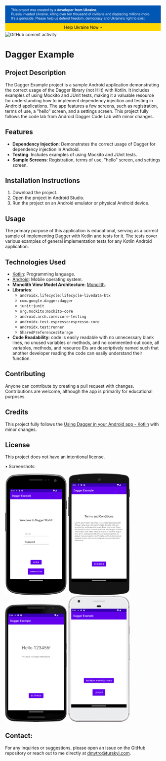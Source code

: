 [![Stand With Ukraine](https://raw.githubusercontent.com/vshymanskyy/StandWithUkraine/main/banner-direct-single.svg)](https://stand-with-ukraine.pp.ua)
<img alt="GitHub commit activity" src="https://img.shields.io/github/commit-activity/m/Turskyi/travelling_pro">

# Dagger Example

## Project Description

The Dagger Example project is a sample Android application demonstrating the correct usage of the
Dagger library (not Hilt) with Kotlin. It includes examples of using Mockito and JUnit tests,
making it a valuable resource for understanding how to implement dependency injection and testing
in Android applications. The app features a few screens, such as registration, terms of use, a
"hello" screen, and a settings screen. This project fully follows the code lab from Android Dagger
Code Lab with minor changes.

## Features

- **Dependency Injection**: Demonstrates the correct usage of Dagger for dependency injection in
  Android.
- **Testing**: Includes examples of using Mockito and JUnit tests.
- **Sample Screens**: Registration, terms of use, "hello" screen, and settings screen.

## Installation Instructions

1. Download the project.
2. Open the project in Android Studio.
3. Run the project on an Android emulator or physical Android device.

## Usage

The primary purpose of this application is educational, serving as a correct sample of
implementing Dagger with Kotlin and tests for it. The tests cover various examples of general
implementation tests for any Kotlin Android application.

## Technologies Used

- [Kotlin](https://kotlinlang.org/): Programming language.
- [Android](https://developer.android.com/studio/intro): Mobile operating system.
- **Monolith View Model Architecture**:
  [Monolith](https://en.wikipedia.org/wiki/Monolithic_architecture).
- **Libraries**:
    - `androidx.lifecycle:lifecycle-livedata-ktx`
    - `com.google.dagger:dagger`
    - `junit:junit`
    - `org.mockito:mockito-core`
    - `android.arch.core:core-testing`
    - `androidx.test.espresso:espresso-core`
    - `androidx.test:runner`
    - `SharedPreferencesStorage`
- **Code Readability:** code is easily readable with no unnecessary blank lines, no unused variables
  or methods, and no commented-out code, all variables, methods, and resource IDs are descriptively
  named such that another developer reading the code can easily understand their function.

## Contributing

Anyone can contribute by creating a pull request with changes. Contributions are welcome, although
the app is primarily for educational purposes.

## Credits

This project fully follows the
[Using Dagger in your Android app - Kotlin](https://developer.android.com/codelabs/android-dagger)
with minor changes.

## License

This project does not have an intentional license.

• Screenshots:
<!--suppress CheckImageSize -->
<img src="screenshots/Login_Screenshot_20240721.png" width="200"  alt="screenshot">
<img src="screenshots/Terms_Screenshot_20240721.png" width="200" alt="screenshot">
<img src="screenshots/Hello_Screenshot_20240721.png" width="200" alt="screenshot">
<img src="screenshots/Settings_Screenshot_20240721.png" width="200" alt="screenshot">

## Contact:

For any inquiries or suggestions, please open an issue on the GitHub repository
or reach out to me directly at
[dmytro@turskyi.com](mailto:dmytro@turskyi.com).
